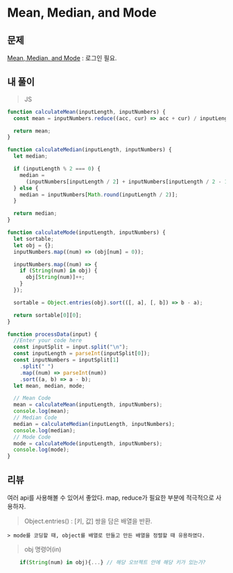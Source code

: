 # Mean, Median, and Mode

## 문제

[Mean, Median, and Mode](https://www.hackerrank.com/challenges/s10-basic-statistics/problem) : 로그인 필요.

## 내 풀이

> JS

```js
function calculateMean(inputLength, inputNumbers) {
  const mean = inputNumbers.reduce((acc, cur) => acc + cur) / inputLength;

  return mean;
}

function calculateMedian(inputLength, inputNumbers) {
  let median;

  if (inputLength % 2 === 0) {
    median =
      (inputNumbers[inputLength / 2] + inputNumbers[inputLength / 2 - 1]) / 2;
  } else {
    median = inputNumbers[Math.round(inputLength / 2)];
  }

  return median;
}

function calculateMode(inputLength, inputNumbers) {
  let sortable;
  let obj = {};
  inputNumbers.map((num) => (obj[num] = 0));

  inputNumbers.map((num) => {
    if (String(num) in obj) {
      obj[String(num)]++;
    }
  });

  sortable = Object.entries(obj).sort(([, a], [, b]) => b - a);

  return sortable[0][0];
}

function processData(input) {
  //Enter your code here
  const inputSplit = input.split("\n");
  const inputLength = parseInt(inputSplit[0]);
  const inputNumbers = inputSplit[1]
    .split(" ")
    .map((num) => parseInt(num))
    .sort((a, b) => a - b);
  let mean, median, mode;

  // Mean Code
  mean = calculateMean(inputLength, inputNumbers);
  console.log(mean);
  // Median Code
  median = calculateMedian(inputLength, inputNumbers);
  console.log(median);
  // Mode Code
  mode = calculateMode(inputLength, inputNumbers);
  console.log(mode);
}
```

## 리뷰

여러 api를 사용해볼 수 있어서 좋았다. map, reduce가 필요한 부분에 적극적으로 사용하자.

> Object.entries() : [키, 값] 쌍을 담은 배열을 반환.

```
> mode를 코딩할 때, object를 배열로 만들고 만든 배열을 정렬할 때 유용하였다.
```

> obj 명령어(in)

```js
    if(String(num) in obj){...} // 해당 오브젝트 안에 해당 키가 있는가?
```
